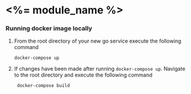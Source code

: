 # <%= module_name %>

### Running docker image locally

1. From the root directory of your new go service execute the following command
    ``` 
    docker-compose up 
    ```
 
2. If changes have been made after running `docker-compose up`. Navigate to the root directory and execute the following command
    ``` 
     docker-compose build 
    ```